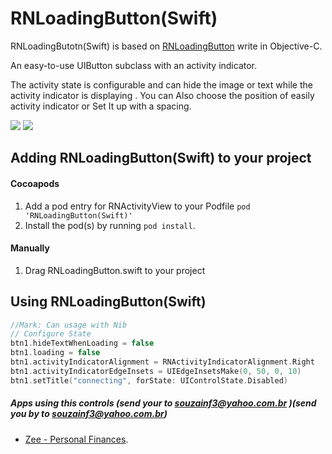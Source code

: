 # RNLoadingButton(Swift)

RNLoadingButotn(Swift) is based on [RNLoadingButton](https://github.com/souzainf3/RNLoadingButton) write in Objective-C.

An easy-to-use UIButton subclass with an activity indicator.

The activity state is configurable and can hide the image or text while the activity indicator is displaying .
You can Also choose the position of easily activity indicator or Set It up with a spacing.



[![](https://raw.githubusercontent.com/souzainf3/RNLoadingButton-Swift/master/RNLoadingButtonDemo/Screens/screen1.png)](https://raw.githubusercontent.com/souzainf3/RNLoadingButton-Swift/master/RNLoadingButtonDemo/Screens/screen1.png)
[![](https://raw.githubusercontent.com/souzainf3/RNLoadingButton-Swift/master/RNLoadingButtonDemo/Screens/screen2.png)](https://raw.githubusercontent.com/souzainf3/RNLoadingButton-Swift/master/RNLoadingButtonDemo/Screens/screen2.png)



## Adding RNLoadingButton(Swift) to your project

#### Cocoapods

1. Add a pod entry for RNActivityView to your Podfile `pod 'RNLoadingButton(Swift)'`
2. Install the pod(s) by running `pod install`.

#### Manually

1. Drag RNLoadingButton.swift to your project

## Using RNLoadingButton(Swift)

```swift
//Mark: Can usage with Nib
// Configure State
btn1.hideTextWhenLoading = false
btn1.loading = false
btn1.activityIndicatorAlignment = RNActivityIndicatorAlignment.Right
btn1.activityIndicatorEdgeInsets = UIEdgeInsetsMake(0, 50, 0, 10)
btn1.setTitle("connecting", forState: UIControlState.Disabled)
```


##### Apps using this controls (send your to souzainf3@yahoo.com.br )(send you by to souzainf3@yahoo.com.br)
- [Zee - Personal Finances](https://itunes.apple.com/us/app/id422694086).
